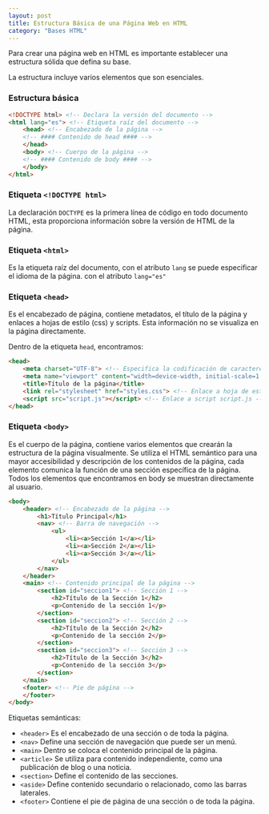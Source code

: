 ```yaml
---
layout: post
title: Estructura Básica de una Página Web en HTML
category: "Bases HTML"
---
```


Para crear una página web en HTML es importante establecer una estructura sólida que defina su base.

La estructura incluye varios elementos que son esenciales.

### Estructura básica
```html
<!DOCTYPE html> <!-- Declara la versión del documento -->
<html lang="es"> <!-- Etiqueta raíz del documento -->
    <head> <!-- Encabezado de la página -->
    <!-- #### Contenido de head #### -->
    </head>
    <body> <!-- Cuerpo de la página -->
    <!-- #### Contenido de body #### -->
    </body>
</html>
```

### Etiqueta `<!DOCTYPE html>`
La declaración `DOCTYPE` es la primera línea de código en todo documento HTML, esta proporciona información sobre la versión de HTML de la página. 

### Etiqueta `<html>`
Es la etiqueta raíz del documento, con el atributo `lang` se puede especificar el idioma de la página. con el atributo `lang="es"`

### Etiqueta `<head>`
Es el encabezado de página, contiene metadatos, el título de la página y enlaces a hojas de estilo (css) y scripts. Esta información no se visualiza en la página directamente.

Dentro de la etiqueta `head`, encontramos:

```html
<head>
    <meta charset="UTF-8"> <!-- Especifica la codificación de caracteres -->
    <meta name="viewport" content="width=device-width, initial-scale=1.0"> <!-- Establece la vista en dispositivos móviles -->
    <title>Título de la página</title>
    <link rel="stylesheet" href="styles.css"> <!-- Enlace a hoja de estilo styles.css -->
    <script src="script.js"></script> <!-- Enlace a script script.js -->
</head> 
```
### Etiqueta `<body>`
Es el cuerpo de la página, contiene varios elementos que crearán la estructura de la página visualmente. Se utiliza el HTML semántico para una mayor accesibilidad y descripción de los contenidos de la página, cada elemento comunica la función de una sección específica de la página.
Todos los elementos que encontramos en body se muestran directamente al usuario.

```html
<body>
    <header> <!-- Encabezado de la página -->
        <h1>Título Principal</h1>
        <nav> <!-- Barra de navegación -->
            <ul>
                <li><a>Sección 1</a></li>
                <li><a>Sección 2</a></li>
                <li><a>Sección 3</a></li>
            </ul>
        </nav>
    </header>
    <main> <!-- Contenido principal de la página -->
        <section id="seccion1"> <!-- Sección 1 -->
            <h2>Título de la Sección 1</h2>
            <p>Contenido de la sección 1</p>
        </section>
        <section id="seccion2"> <!-- Sección 2 -->
            <h2>Título de la Sección 2</h2>
            <p>Contenido de la sección 2</p>
        </section>
        <section id="seccion3"> <!-- Sección 3 -->
            <h2>Título de la Sección 3</h2>
            <p>Contenido de la sección 3</p>
        </section>
    </main>
    <footer> <!-- Pie de página -->
    </footer>
</body>
```
Etiquetas semánticas:
- `<header>` Es el encabezado de una sección o de toda la página.
- `<nav>` Define una sección de navegación que puede ser un menú.
- `<main>` Dentro se coloca el contenido principal de la página.
- `<article>` Se utiliza para contenido independiente, como una publicación de blog o una noticia.
- `<section>` Define el contenido de las secciones.
- `<aside>` Define contenido secundario o relacionado, como las barras laterales.
- `<footer>` Contiene el pie de página de una sección o de toda la página.
